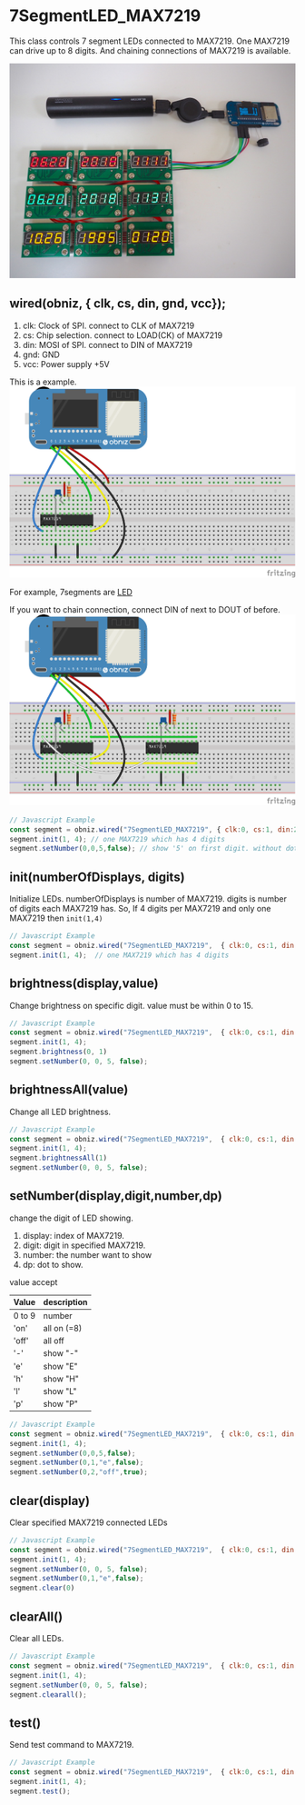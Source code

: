 # 7SegmentLED_MAX7219
This class controls 7 segment LEDs connected to MAX7219.
One MAX7219 can drive up to 8 digits.
And chaining connections of MAX7219 is available.

![](./7seg_max72.jpg)


## wired(obniz,  { clk, cs, din, gnd, vcc});

1. clk: Clock of SPI. connect to CLK of MAX7219
2. cs: Chip selection. connect to LOAD(CK) of MAX7219
3. din: MOSI of SPI. connect to DIN of MAX7219
4. gnd: GND
5. vcc: Power supply +5V

This is a example.
![](./obniz-max7219_single.png)

For example, 7segments are
[LED](http://akizukidenshi.com/catalog/goods/search.aspx?keyword=&maker=&goods=i&number=osl40391&name=%83J%83%5C%81%5B%83h&min_price=&max_price=&last_sdt=&sort=&style=T&search.x=0&search.y=0)

If you want to chain connection, connect DIN of next to DOUT of before.
![](./obniz-max7219_multi.png)

```Javascript
// Javascript Example
const segment = obniz.wired("7SegmentLED_MAX7219", { clk:0, cs:1, din:2, gnd:3, vcc:4});
segment.init(1, 4); // one MAX7219 which has 4 digits
segment.setNumber(0,0,5,false); // show '5' on first digit. without dot.
```

## init(numberOfDisplays, digits)

Initialize LEDs.
numberOfDisplays is number of MAX7219.
digits is number of digits each MAX7219 has.
So, If 4 digits per MAX7219 and only one MAX7219 then ```init(1,4)```

```Javascript
// Javascript Example
const segment = obniz.wired("7SegmentLED_MAX7219",  { clk:0, cs:1, din:2, gnd:3, vcc:4});
segment.init(1, 4);  // one MAX7219 which has 4 digits
```

## brightness(display,value)
Change brightness on specific digit.
value must be within 0 to 15.

```Javascript
// Javascript Example
const segment = obniz.wired("7SegmentLED_MAX7219",  { clk:0, cs:1, din:2, gnd:3, vcc:4});
segment.init(1, 4);
segment.brightness(0, 1)
segment.setNumber(0, 0, 5, false);
```

## brightnessAll(value)
Change all LED brightness.

```Javascript
// Javascript Example
const segment = obniz.wired("7SegmentLED_MAX7219",  { clk:0, cs:1, din:2, gnd:3, vcc:4});
segment.init(1, 4);
segment.brightnessAll(1)
segment.setNumber(0, 0, 5, false);
```

## setNumber(display,digit,number,dp)
change the digit of LED showing.

1. display: index of MAX7219.
2. digit: digit in specified MAX7219.
3. number: the number want to show
4. dp: dot to show.

value accept 

| Value        | description   | 
| ------------- |-------------| 
| 0 to 9      | number | ``
| 'on'      | all on (=8) | 
| 'off'      | all off | 
| '-'      |  show "-" | 
| 'e'      |  show "E" | 
| 'h'      |  show "H" | 
| 'l'      |  show "L" | 
| 'p'      |  show "P" | 

```Javascript
// Javascript Example
const segment = obniz.wired("7SegmentLED_MAX7219",  { clk:0, cs:1, din:2, gnd:3, vcc:4});
segment.init(1, 4);
segment.setNumber(0,0,5,false);
segment.setNumber(0,1,"e",false);
segment.setNumber(0,2,"off",true);
```

## clear(display)
Clear specified MAX7219 connected LEDs

```Javascript
// Javascript Example
const segment = obniz.wired("7SegmentLED_MAX7219",  { clk:0, cs:1, din:2, gnd:3, vcc:4});
segment.init(1, 4);
segment.setNumber(0, 0, 5, false);
segment.setNumber(0,1,"e",false);
segment.clear(0)
```

## clearAll()
Clear all LEDs.

```Javascript
// Javascript Example
const segment = obniz.wired("7SegmentLED_MAX7219",  { clk:0, cs:1, din:2, gnd:3, vcc:4});
segment.init(1, 4);
segment.setNumber(0, 0, 5, false);
segment.clearall();
```

## test()
Send test command to MAX7219.

```Javascript
// Javascript Example
const segment = obniz.wired("7SegmentLED_MAX7219",  { clk:0, cs:1, din:2, gnd:3, vcc:4});
segment.init(1, 4);
segment.test();
```
